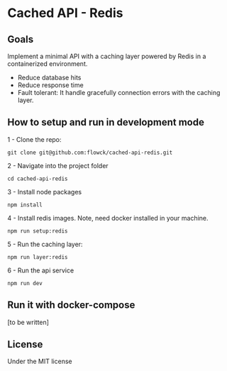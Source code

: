 # Cached API - Redis

## Goals

Implement a minimal API with a caching layer powered by Redis in a containerized environment.

* Reduce database hits
* Reduce response time
* Fault tolerant: It handle gracefully connection errors with the caching layer.

## How to setup and run in development mode

1 - Clone the repo:

``` git clone git@github.com:flowck/cached-api-redis.git ```

2 - Navigate into the project folder

``` cd cached-api-redis ```

3 - Install node packages

``` npm install ```

4 - Install redis images. Note, need docker installed in your machine.

``` npm run setup:redis ```

5 - Run the caching layer:

``` npm run layer:redis ```

6 - Run the api service

``` npm run dev ```

## Run it with docker-compose

[to be written]

## License

Under the MIT license 
